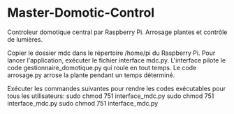 # Master-Domotic-Control
Controleur domotique central par Raspberry Pi.
Arrosage plantes et contrôle de lumières.

Copier le dossier mdc dans le répertoire /home/pi du Raspberry Pi.
Pour lancer l'application, exécuter le fichier interface mdc.py. L'interface pilote le code gestionnaire_domotique.py qui roule en tout temps. Le code arrosage.py arrose la plante pendant un temps déterminé.

Exécuter les commandes suivantes pour rendre les codes exécutables pour tous les utilisateurs:
sudo chmod 751 interface_mdc.py
sudo chmod 751 interface_mdc.py
sudo chmod 751 interface_mdc.py
